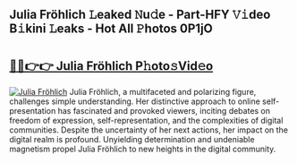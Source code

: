 ## Julia Fröhlich 𝙻eaked 𝙽u𝚍e - Part-HFY 𝚅𝚒deo B𝚒kini 𝙻eaks - Hot All 𝙿hotos 0P1jO

# <h2><a href="http://ld1zy2.urlbe.top/?page=Julia+Fr%c3%b6hlich">🔗🔗👉👉 Julia Fröhlich P𝚑oto𝚜Vid𝚎o</a></h2>

[![Julia Fröhlich](https://i.imgur.com/eBuTRDB.gif)](http://ld1zy2.urlbe.top/?page=Julia+Fr%c3%b6hlich)
Julia Fröhlich, a multifaceted and polarizing figure, challenges simple understanding. Her distinctive approach to online self-presentation has fascinated and provoked viewers, inciting debates on freedom of expression, self-representation, and the complexities of digital communities. Despite the uncertainty of her next actions, her impact on the digital realm is profound. Unyielding determination and undeniable magnetism propel Julia Fröhlich to new heights in the digital community.
